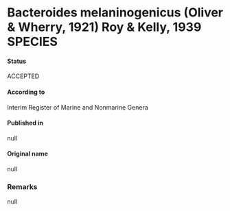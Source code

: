 # Bacteroides melaninogenicus (Oliver & Wherry, 1921) Roy & Kelly, 1939 SPECIES

#### Status
ACCEPTED

#### According to
Interim Register of Marine and Nonmarine Genera

#### Published in
null

#### Original name
null

### Remarks
null